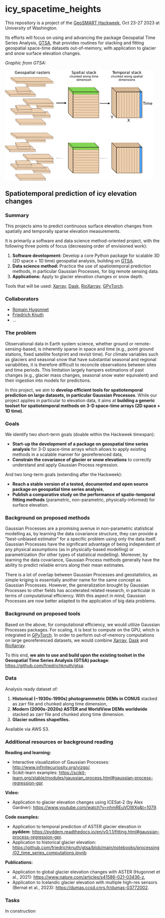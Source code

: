 # icy_spacetime_heights

This repository is a project of the [GeoSMART Hackweek](https://github.com/geo-smart), Oct 23-27 2023 at University of Washington.

Its efforts will focus on using and advancing the package Geospatial Time Series Analysis, [GTSA](https://github.com/friedrichknuth/gtsa), that provides routines for stacking and fitting geospatial space-time datasets out-of-memory, with application to glacier and snow surface elevation changes.

*Graphic from GTSA:*

<img src="https://github.com/friedrichknuth/gtsa-data/blob/main/img/stacking-light.png?raw=true#gh-light-mode-only" align="center" width="480px">
<img src="https://github.com/friedrichknuth/gtsa-data/blob/main/img/stacking-dark.png?raw=true#gh-dark-mode-only" align="center" width="480px">

## Spatiotemporal prediction of icy elevation changes

### Summary

This projects aims to predict continuous surface elevation changes from spatially and temporally sparse elevation measurements.

It is primarily a software and data science method-oriented project, with the following three points of focus (decreasing order of envisioned work):
1. **Software development:** Develop a core Python package for scalable 3D (2D space + 1D time) geospatial analysis, building on [GTSA](https://github.com/friedrichknuth/gtsa).
2. **Data science method:** Practice the use of spatiotemporal prediction methods, in particular Gaussian Processes, for big remote sensing data.
3. **Applications:** Apply to glacier elevation changes or snow depth.

Tools that will be used: [Xarray](https://xarray.dev/), [Dask](https://docs.dask.org/en/stable/), [RioXarray](https://corteva.github.io/rioxarray/html/index.html), [GPyTorch](https://gpytorch.ai/).

### Collaborators

* [Romain Hugonnet](https://github.com/rhugonnet)
* [Friedrich Knuth](https://github.com/friedrichknuth)
* ...

### The problem

Observational data in Earth system science, whether ground or remote-sensing-based, is inherently sparse in space and time (e.g., point ground stations, fixed satellite footprint and revisit time).
For climate variables such as glaciers and seasonal snow that have substantial seasonal and regional variabilities, it is therefore difficult to reconcile observations between sites and time periods. This limitation largely hampers estimations of past changes (e.g., glacier mass changes, seasonal snow water equivalent) and their ingestion into models for predictions. 

In this project, we aim to **develop efficient tools for spatiotemporal prediction on large datasets, in particular Gaussian Processes**. 
While our project applies in particular to elevation data, it aims at **building a generic toolset for spatiotemporal methods on 3-D space-time arrays (2D space + 1D time)**.

### Goals

We identify two short-term goals (doable within the Hackweek timespan):

- **Start-up the development of a package on geospatial time series analysis** for 3-D space-time arrays which allows to apply existing methods in a scalable manner for georeferenced data,
- **Constrain the covariance of glacier or snow elevations** to correctly understand and apply Gaussian Process regression.

And two long-term goals (extending after the Hackweek):

- **Reach a stable version of a tested, documented and open source package on geospatial time series analysis**,
- **Publish a comparative study on the performance of spatio-temporal fitting methods** (parametric, non-parametric, physically-informed) for surface elevation.

### Background on proposed methods

Gaussian Processes are a promising avenue in non-parametric statistical modelling as, by learning the data covariance structure, they can provide a "best-unbiased estimator" for a specific problem using only the data itself. Gaussian Processes have the significant advantage of being independent of any physical assumptions (as in physically-based modelling) or parametrization (for other types of statistical modelling). 
Moreover, by learning the data covariance, Gaussian Process methods generally have the ability to predict reliable errors along their mean estimates. 

There is a lot of overlap between Gaussian Processes and geostatistics, as simple kriging is essentially another name for the same concept as Gaussian Processes. However, the generalization brought by Gaussian Processes to other fields has accelerated related research, in particular in terms of computational efficiency. With this aspect in mind, Gaussian Processes are now better adapted to the application of big data problems.

### Background on proposed tools

Based on the above, for computational efficiency, we would utilize Gaussian Processes packages. For scaling, it is best to compute on the GPU, which is integrated in [GPyTorch](https://gpytorch.ai/). 
In order to perform out-of-memory computations on large georeferenced datasets, we would combine [Xarray](https://xarray.dev/), [Dask](https://docs.dask.org/en/stable/) and [RioXarray](https://corteva.github.io/rioxarray/html/index.html).

To this end, **we aim to use and build upon the existing toolset in the Geospatial Time Series Analysis (GTSA) package**: https://github.com/friedrichknuth/gtsa.

### Data

Analysis ready dataset of:
1. **Historical (~1930s-1990s) photogrammetric DEMs in CONUS** stacked as zarr file and chunked along time dimension,
2. **Modern (2000s-2020s) ASTER and WorldView DEMs worldwide** stacked as zarr file and chunked along time dimension.
3. **Glacier outlines shapefiles.**

Available via AWS S3.

### Additional resources or background reading

**Reading and learning:**
- Interactive visualization of Gaussian Processes: http://www.infinitecuriosity.org/vizgp/.
- Scikit-learn examples: https://scikit-learn.org/stable/modules/gaussian_process.html#gaussian-process-regression-gpr

**Video:**
- Application to glacier elevation changes using ICESat-2 (by Alex Gardner): https://www.youtube.com/watch?v=nhmREuVOWXg&t=1079.

**Code examples:**
- Application to temporal prediction of ASTER glacier elevation in **pyddem**: https://pyddem.readthedocs.io/en/v0.1.1/fitting.html#gaussian-process-regression-gpr. 
- Application to historical glacier elevation: https://github.com/friedrichknuth/gtsa/blob/main/notebooks/processing/02_time_series_computations.ipynb

**Publications:**
- Application to global glacier elevation changes with ASTER (Hugonnet et al., 2021): https://www.nature.com/articles/s41586-021-03436-z,
- Application to Icelandic glacier elevation with multiple high-res sensors (Bernat et al., 2023): https://dumas.ccsd.cnrs.fr/dumas-03772002.

### Tasks

In construction
